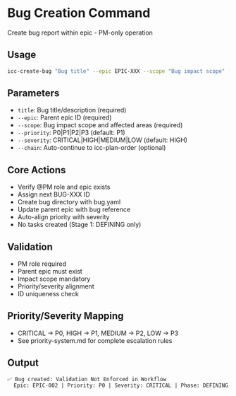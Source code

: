 # Bug Creation Command

Create bug report within epic - PM-only operation

## Usage
```bash
icc-create-bug "Bug title" --epic EPIC-XXX --scope "Bug impact scope" [--priority P1] [--severity HIGH] [--chain]
```

## Parameters
- `title`: Bug title/description (required)
- `--epic`: Parent epic ID (required)
- `--scope`: Bug impact scope and affected areas (required)
- `--priority`: P0|P1|P2|P3 (default: P1)
- `--severity`: CRITICAL|HIGH|MEDIUM|LOW (default: HIGH)
- `--chain`: Auto-continue to icc-plan-order (optional)

## Core Actions
- Verify @PM role and epic exists
- Assign next BUG-XXX ID
- Create bug directory with bug.yaml
- Update parent epic with bug reference
- Auto-align priority with severity
- No tasks created (Stage 1: DEFINING only)

## Validation
- PM role required
- Parent epic must exist
- Impact scope mandatory
- Priority/severity alignment
- ID uniqueness check

## Priority/Severity Mapping
- CRITICAL → P0, HIGH → P1, MEDIUM → P2, LOW → P3
- See priority-system.md for complete escalation rules

## Output
```
✅ Bug created: Validation Not Enforced in Workflow
  Epic: EPIC-002 | Priority: P0 | Severity: CRITICAL | Phase: DEFINING
```